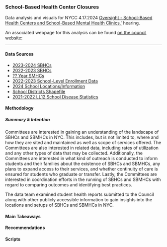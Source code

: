 ### School-Based Health Center Closures
Data analysis and visuals for NYCC 4.17.2024 [Oversight - School-Based Health Centers and School-Based Mental Health Clinics.']([https://legistar.council.nyc.gov/MeetingDetail.aspx?From=Alert&ID=980028&GUID=239563C5-9CA2-44A7-8E1D-A970A0556192](https://legistar.council.nyc.gov/MeetingDetail.aspx?ID=1183298&GUID=67BBB5EB-F168-4D9C-9198-190A0F6CC6BC&Options=info|&Search=)) hearing.

An associated webpage for this analysis can be found [on the council website](https://council.nyc.gov/data/school-based-health-center-closures/): 

***  


#### Data Sources 
- [2023-2024 SBHCs](https://www.schools.nyc.gov/docs/default-source/default-document-library/list-of-nyc-school-based-health-centers-english)
- [2022-2023 SBHCs](https://web.archive.org/web/20230811024348/https://www.schools.nyc.gov/docs/default-source/default-document-library/list-of-nyc-school-based-health-centers-english)
- [?? Year SMHCs](data/input/mental-health-services-landscape-english.xlsx)
- [2022-2023 School-Level Enrollment Data](https://data.cityofnewyork.us/Education/2017-18-2021-22-Demographic-Snapshot/c7ru-d68s/about_data)
- [2024 School Locations/Information](data/input/Schooldata_24.csv)
- [School Districts Shapefile](https://data.cityofnewyork.us/api/geospatial/r8nu-ymqj?method=export&format=Shapefile)
- [2021-2022 LL12 School Disease Statistics](https://github.com/NewYorkCityCouncil/sbhc/blob/main/data/input/Local%20Law%2012%20School%20Year%202021-22.xlsx)


#### Methodology 

##### Summary & Intention

Committees are interested in gaining an understanding of the landscape of SBHCs and SBMHCs in NYC. This includes, but is not limited to, where and how they are sited and maintained as well as scope of services offered. The Committees are also interested in related data, including rates of utilization and any other types of data that may be collected. Additionally, the Committees are interested in what kind of outreach is conducted to inform students and their families about the existence of SBHCs and SBMHCs, any plans to expand access to their services, and whether continuity of care is ensured for students who graduate or transfer. Lastly, the Committees are interested in coordination efforts in the running of SBHCs and SBMHCs with regard to comparing outcomes and identifying best practices.

The data team examined student health reports submitted to the Council along with other publicly accessible information to gain insights into the locations and setups of SBHCs and SBMHCs in NYC.

#### Main Takeaways


#### Recommendations


#### Scripts
